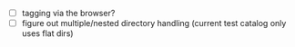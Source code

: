 - [ ] tagging via the browser?
- [ ] figure out multiple/nested directory handling (current test catalog only uses flat dirs)